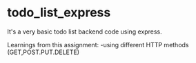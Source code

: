 # todo_list_express
It's a very basic todo list backend code using express.

Learnings from this assignment:
-using different HTTP methods (GET,POST.PUT.DELETE)

